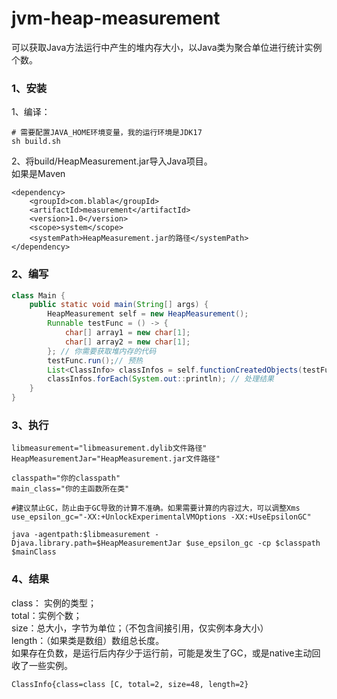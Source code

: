 # jvm-heap-measurement

可以获取Java方法运行中产生的堆内存大小，以Java类为聚合单位进行统计实例个数。

### 1、安装

1、编译：
```shell
# 需要配置JAVA_HOME环境变量，我的运行环境是JDK17
sh build.sh
```

2、将build/HeapMeasurement.jar导入Java项目。  
如果是Maven
```text
<dependency>
    <groupId>com.blabla</groupId>
    <artifactId>measurement</artifactId>
    <version>1.0</version>
    <scope>system</scope>
    <systemPath>HeapMeasurement.jar的路径</systemPath>
</dependency>
```

### 2、编写

```java
class Main {
    public static void main(String[] args) {
        HeapMeasurement self = new HeapMeasurement();
        Runnable testFunc = () -> {
            char[] array1 = new char[1];
            char[] array2 = new char[1];
        }; // 你需要获取堆内存的代码
        testFunc.run();// 预热
        List<ClassInfo> classInfos = self.functionCreatedObjects(testFunc);
        classInfos.forEach(System.out::println); // 处理结果
    }
}
```

### 3、执行

```shell
libmeasurement="libmeasurement.dylib文件路径"
HeapMeasurementJar="HeapMeasurement.jar文件路径"

classpath="你的classpath"
main_class="你的主函数所在类"

#建议禁止GC，防止由于GC导致的计算不准确。如果需要计算的内容过大，可以调整Xms
use_epsilon_gc="-XX:+UnlockExperimentalVMOptions -XX:+UseEpsilonGC"

java -agentpath:$libmeasurement -Djava.library.path=$HeapMeasurementJar $use_epsilon_gc -cp $classpath $mainClass
```

### 4、结果

class： 实例的类型；  
total：实例个数；  
size：总大小，字节为单位；（不包含间接引用，仅实例本身大小）    
length：（如果类是数组）数组总长度。  
如果存在负数，是运行后内存少于运行前，可能是发生了GC，或是native主动回收了一些实例。

```text
ClassInfo{class=class [C, total=2, size=48, length=2}
```